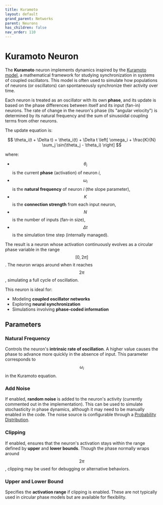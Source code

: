 ```yaml
---
title: Kuramoto
layout: default
grand_parent: Networks
parent: Neurons
has_children: false
nav_order: 110
---
```


# Kuramoto Neuron

The **Kuramoto** neuron implements dynamics inspired by the [Kuramoto model](https://en.wikipedia.org/wiki/Kuramoto_model), a mathematical framework for studying synchronization in systems of coupled oscillators. This model is often used to simulate how populations of neurons (or oscillators) can spontaneously synchronize their activity over time.

Each neuron is treated as an oscillator with its own **phase**, and its update is based on the phase differences between itself and its input (fan-in) neurons. The rate of change in the neuron's phase (its "angular velocity") is determined by its natural frequency and the sum of sinusoidal coupling terms from other neurons.

The update equation is:

$$
\theta_i(t + \Delta t) = \theta_i(t) + \Delta t \left[ \omega_i + \frac{K}{N} \sum_j \sin(\theta_j - \theta_i) \right]
$$

where:
- $$\theta_i$$ is the current **phase** (activation) of neuron *i*,
- $$\omega_i$$ is the **natural frequency** of neuron *i* (the slope parameter),
- $$K$$ is the **connection strength** from each input neuron,
- $$N$$ is the number of inputs (fan-in size),
- $$\Delta t$$ is the simulation time step (internally managed).

The result is a neuron whose activation continuously evolves as a circular phase variable in the range $$[0, 2\pi]$$. The neuron wraps around when it reaches $$2\pi$$, simulating a full cycle of oscillation.

This neuron is ideal for:
- Modeling **coupled oscillator networks**
- Exploring **neural synchronization**
- Simulations involving **phase-coded information**


## Parameters

### Natural Frequency

Controls the neuron's **intrinsic rate of oscillation**. A higher value causes the phase to advance more quickly in the absence of input. This parameter corresponds to $$\omega_i$$ in the Kuramoto equation.

### Add Noise

If enabled, **random noise** is added to the neuron's activity (currently commented out in the implementation). This can be used to simulate stochasticity in phase dynamics, although it may need to be manually enabled in the code. The noise source is configurable through a [Probability Distribution](/docs/utilities/randomizers).

### Clipping

If enabled, ensures that the neuron's activation stays within the range defined by **upper** and **lower bounds**. Though the phase normally wraps around $$2\pi$$, clipping may be used for debugging or alternative behaviors.

### Upper and Lower Bound

Specifies the **activation range** if clipping is enabled. These are not typically used in circular phase models but are available for flexibility.
